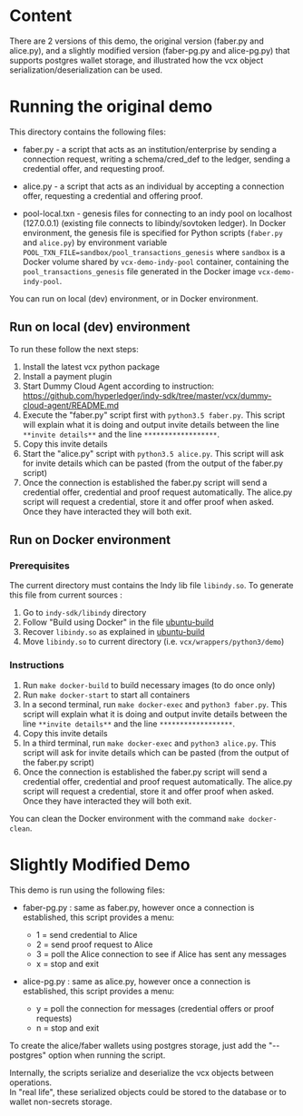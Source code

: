 # Content

There are 2 versions of this demo, the original version (faber.py and alice.py), and a slightly modified 
version (faber-pg.py and alice-pg.py) that supports postgres wallet storage, and illustrated how the vcx 
object serialization/deserialization can be used.

# Running the original demo

This directory contains the following files:

* faber.py - a script that acts as an institution/enterprise by sending a connection 
request, writing a schema/cred_def to the ledger, sending a credential offer, and 
requesting proof.  

* alice.py - a script that acts as an individual by accepting a connection offer, 
requesting a credential and offering proof.

* pool-local.txn - genesis files for connecting to an indy pool on localhost (127.0.0.1) 
(existing file connects to libindy/sovtoken ledger). In Docker environment, the genesis file
is specified for Python scripts (`faber.py` and `alice.py`) by environment variable 
`POOL_TXN_FILE=sandbox/pool_transactions_genesis` where `sandbox` is a Docker volume shared by
`vcx-demo-indy-pool` container, containing the `pool_transactions_genesis` file generated in the Docker 
image `vcx-demo-indy-pool`.

You can run on local (dev) environment, or in Docker environment.

## Run on local (dev) environment

To run these follow the next steps:
 1) Install the latest vcx python package
 2) Install a payment plugin
 3) Start Dummy Cloud Agent according to instruction: https://github.com/hyperledger/indy-sdk/tree/master/vcx/dummy-cloud-agent/README.md
 4) Execute the "faber.py" script first with `python3.5 faber.py`. This script will 
    explain what it is doing and output invite details between the line 
    `**invite details**` and the line `******************`. 
 5) Copy this invite details
 6) Start the "alice.py" script with `python3.5 alice.py`. This script will ask for 
    invite details which can be pasted (from the output of the faber.py script)
 7) Once the connection is established the faber.py script will send a credential offer, credential and proof request automatically.
    The alice.py script will request a credential, store it and offer proof when asked.
    Once they have interacted they will both exit.

## Run on Docker environment

### Prerequisites

The current directory must contains the Indy lib file `libindy.so`. To generate this file
from current sources :
1) Go to `indy-sdk/libindy` directory
2) Follow "Build using Docker" in the file [ubuntu-build](../../../../doc/ubuntu-build.md)
3) Recover `libindy.so` as explained in [ubuntu-build](../../../../doc/ubuntu-build.md)
4) Move `libindy.so` to current directory (i.e. `vcx/wrappers/python3/demo`)

### Instructions

 1) Run `make docker-build` to build necessary images (to do once only)
 2) Run `make docker-start` to start all containers
 3) In a second terminal, run `make docker-exec` and `python3 faber.py`. This script will 
    explain what it is doing and output invite details between the line 
    `**invite details**` and the line `******************`. 
 4) Copy this invite details
 5) In a third terminal, run `make docker-exec` and `python3 alice.py`. This script will ask for 
    invite details which can be pasted (from the output of the faber.py script)
 6) Once the connection is established the faber.py script will send a credential offer, credential and proof request automatically.
    The alice.py script will request a credential, store it and offer proof when asked.
    Once they have interacted they will both exit.
    
 You can clean the Docker environment with the command `make docker-clean`.
 
# Slightly Modified Demo

This demo is run using the following files:

* faber-pg.py : same as faber.py, however once a connection is established, this script provides a menu:
  * 1 = send credential to Alice
  * 2 = send proof request to Alice
  * 3 = poll the Alice connection to see if Alice has sent any messages
  * x = stop and exit

* alice-pg.py : same as alice.py, however once a connection is established, this script provides a menu:
  * y = poll the connection for messages (credential offers or proof requests)
  * n = stop and exit

To create the alice/faber wallets using postgres storage, just add the "--postgres" option when running the script.

Internally, the scripts serialize and deserialize the vcx objects between operations.  
In "real life", these serialized objects could be stored to the database or to wallet non-secrets storage.

